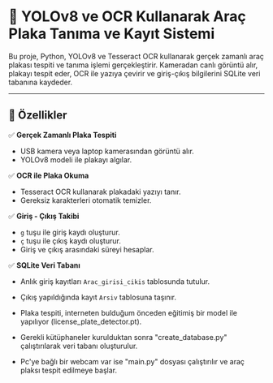 # 🚗 YOLOv8 ve OCR Kullanarak Araç Plaka Tanıma ve Kayıt Sistemi

Bu proje, Python, YOLOv8 ve Tesseract OCR kullanarak gerçek zamanlı araç plakası tespiti ve tanıma işlemi gerçekleştirir. Kameradan canlı görüntü alır, plakayı tespit eder, OCR ile yazıya çevirir ve giriş-çıkış bilgilerini SQLite veri tabanına kaydeder.

---

## 🎯 Özellikler

✅ **Gerçek Zamanlı Plaka Tespiti**  
- USB kamera veya laptop kamerasından görüntü alır.  
- YOLOv8 modeli ile plakayı algılar.

✅ **OCR ile Plaka Okuma**  
- Tesseract OCR kullanarak plakadaki yazıyı tanır.  
- Gereksiz karakterleri otomatik temizler.

✅ **Giriş - Çıkış Takibi**  
- `g` tuşu ile giriş kaydı oluşturur.  
- `ç` tuşu ile çıkış kaydı oluşturur.  
- Giriş ve çıkış arasındaki süreyi hesaplar.

✅ **SQLite Veri Tabanı**  
- Anlık giriş kayıtları `Arac_girisi_cikis` tablosunda tutulur.  
- Çıkış yapıldığında kayıt `Arsiv` tablosuna taşınır.

- Plaka tespiti, interneten bulduğum önceden eğitimiş bir model ile yapılıyor (license_plate_detector.pt).
- Gerekli kütüphaneler kurulduktan sonra "create_database.py" çalıştırılarak veri tabanı oluşturulur.
- Pc'ye bağlı bir webcam var ise "main.py" dosyası çalıştırılır ve araç plaksı tespit edilmeye başlar.
